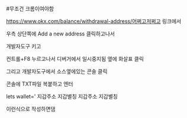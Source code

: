 #무조건 크롬이여야함

https://www.okx.com/balance/withdrawal-address/어쩌고저쩌고 링크에서

우측 상단쪽에 Add a new address 클릭하고나서

개발자도구 키고 

컨트롤+F8 누르고나서 디버거에서 일시중지됨 옆에 화살표 클릭

그리고 개발자도구에서 소스옆에있는 콘솔 클릭

콘솔에 TXT파일 복붙하고 엔터

lets wallet='
지갑주소 지갑별칭
지갑주소 지갑별칭 

이런식으로 작성하면댐
